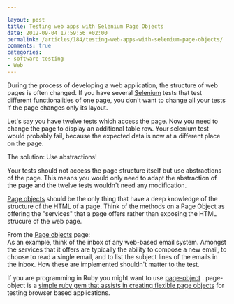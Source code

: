 ```yaml
---

layout: post
title: Testing web apps with Selenium Page Objects
date: 2012-09-04 17:59:56 +02:00
permalink: /articles/184/testing-web-apps-with-selenium-page-objects/
comments: true
categories: 
- software-testing
- Web
---
```


During the process of developing a web application, the structure of web
pages is often changed. If you have several
[Selenium](http://code.google.com/p/selenium/) tests that test different
functionalities of one page, you don't want to change all your tests if
the page changes only its layout.

Let's say you have twelve tests which access the page. Now you need to
change the page to display an additional table row. Your selenium test
would probably fail, because the expected data is now at a different
place on the page.

The solution: Use abstractions!

Your tests should not access the page structure itself but use
abstractions of the page. This means you would only need to adapt the
abstraction of the page and the twelve tests wouldn't need any
modification.

[Page objects](http://code.google.com/p/selenium/wiki/PageObjects)
should be the only thing that have a deep knowledge of the structure of
the HTML of a page. Think of the methods on a Page Object as offering
the "services" that a page offers rather than exposing the HTML strucure
of the web page.

From the [Page
objects](http://code.google.com/p/selenium/wiki/PageObjects) page:\
As an example, think of the inbox of any web-based email system. Amongst
the services that it offers are typically the ability to compose a new
email, to choose to read a single email, and to list the subject lines
of the emails in the inbox. How these are implemented shouldn't matter
to the test.

If you are programming in Ruby you might want to use
[page-object](https://github.com/cheezy/page-object) . page-object is a
[simple ruby gem that assists in creating flexible page
objects](http://www.cheezyworld.com/2011/07/29/introducing-page-object-gem/)
for testing browser based applications.
